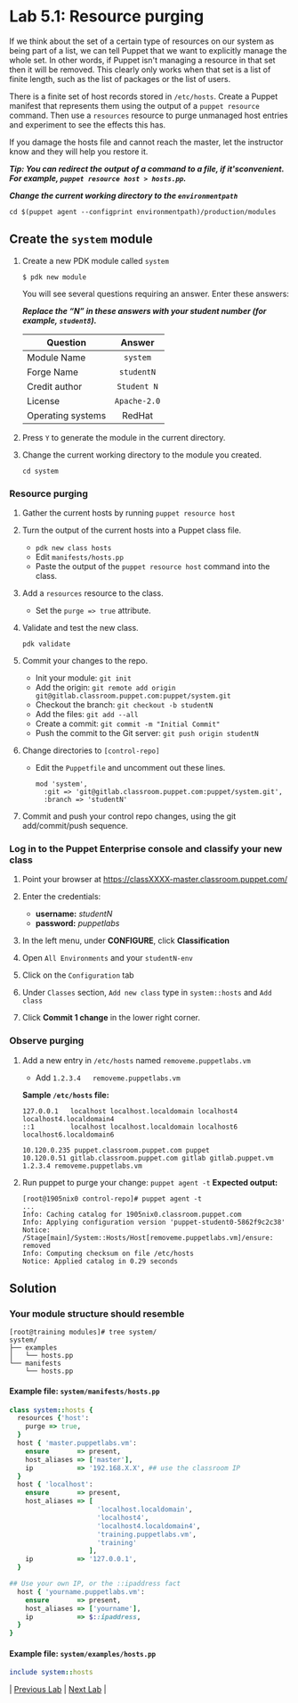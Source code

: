 # Lab 5.1: Resource purging

If we think about the set of a certain type of resources on our system as being part of a list, we can tell Puppet that we want to explicitly manage the whole set. In other words, if Puppet isn't managing a resource in that set then it will be removed. This clearly only works when that set is a list of finite length, such as the list of packages or the list of users.

There is a finite set of host records stored in `/etc/hosts`. Create a Puppet manifest that represents them using the output of a `puppet resource` command. Then use a `resources` resource to purge unmanaged host entries and experiment to see the effects this has.

If you damage the hosts file and cannot reach the master, let the instructor know and they will help you restore it.

**_Tip: You can redirect the output of a command to a file, if it'sconvenient. For example, `puppet resource host > hosts.pp`._**

**_Change the current working directory to the `environmentpath`_**

  ```cd $(puppet agent --configprint environmentpath)/production/modules```

## Create the `system` module

1. Create a new PDK module called `system`

    ```$ pdk new module```

    You will see several questions requiring an answer. Enter these answers:

    **_Replace the “N” in these answers with your student number (for example, `student8`)._**

    | Question           | Answer              |
    | ------------------ |:-------------------:|
    | Module Name        | `system`            |
    | Forge Name         | `studentN`          |
    | Credit author      | `Student N`         |
    | License            | `Apache-2.0`        |
    | Operating systems  | RedHat              |

1. Press `Y` to generate the module in the current directory.
1. Change the current working directory to the module you created.

    ```cd system```

### Resource purging

1. Gather the current hosts by running `puppet resource host`
1. Turn the output of the current hosts into a Puppet class file.
    * `pdk new class hosts`
    * Edit `manifests/hosts.pp`
    * Paste the output of the `puppet resource host` command into the class.
1. Add a `resources` resource to the class.
    * Set the `purge => true` attribute.
1. Validate and test the new class.

    ```pdk validate```

1. Commit your changes to the repo.
    * Init your module: `git init`
    * Add the origin: `git remote add origin git@gitlab.classroom.puppet.com:puppet/system.git`
    * Checkout the branch: `git checkout -b studentN`
    * Add the files: `git add --all`
    * Create a commit: `git commit -m "Initial Commit"`
    * Push the commit to the Git server: `git push origin studentN`
1. Change directories to `[control-repo]`
    * Edit the `Puppetfile` and uncomment out these lines.  

      ```plaintext
      mod 'system',
        :git => 'git@gitlab.classroom.puppet.com:puppet/system.git',
        :branch => 'studentN'
      ```

1. Commit and push your control repo changes, using the git add/commit/push sequence.

### Log in to the Puppet Enterprise console and classify your new class

1. Point your browser at <https://classXXXX-master.classroom.puppet.com/>

1. Enter the credentials:
    * **username:** *studentN*  
    * **password:** *puppetlabs*

1. In the left menu, under **CONFIGURE**, click **Classification**
1. Open `All Environments` and your `studentN-env`
1. Click on the `Configuration` tab
1. Under `Classes` section, `Add new class` type in `system::hosts` and `Add class`
1. Click **Commit 1 change** in the lower right corner.

### Observe purging

1. Add a new entry in `/etc/hosts` named `removeme.puppetlabs.vm`
    * Add `1.2.3.4   removeme.puppetlabs.vm`

    **Sample `/etc/hosts` file:**

    ```plaintext
    127.0.0.1   localhost localhost.localdomain localhost4 localhost4.localdomain4
    ::1         localhost localhost.localdomain localhost6 localhost6.localdomain6

    10.120.0.235 puppet.classroom.puppet.com puppet
    10.120.0.51 gitlab.classroom.puppet.com gitlab gitlab.puppet.vm
    1.2.3.4 removeme.puppetlabs.vm
    ```

1. Run puppet to purge your change: `puppet agent -t`
    **Expected output:**

    ```plaintext
    [root@1905nix0 control-repo]# puppet agent -t
    ...
    Info: Caching catalog for 1905nix0.classroom.puppet.com
    Info: Applying configuration version 'puppet-student0-5862f9c2c38'
    Notice: /Stage[main]/System::Hosts/Host[removeme.puppetlabs.vm]/ensure: removed
    Info: Computing checksum on file /etc/hosts
    Notice: Applied catalog in 0.29 seconds
    ```

## Solution

### Your module structure should resemble

```shell
[root@training modules]# tree system/
system/
├── examples
│   └── hosts.pp
└── manifests
    └── hosts.pp
```

#### Example file: `system/manifests/hosts.pp`

```ruby
class system::hosts {
  resources {'host':
    purge => true,
  }
  host { 'master.puppetlabs.vm':
    ensure       => present,
    host_aliases => ['master'],
    ip           => '192.168.X.X', ## use the classroom IP
  }
  host { 'localhost':
    ensure       => present,
    host_aliases => [
                      'localhost.localdomain',
                      'localhost4',
                      'localhost4.localdomain4',
                      'training.puppetlabs.vm',
                      'training'
                    ],
    ip           => '127.0.0.1',
  }

## Use your own IP, or the ::ipaddress fact
  host { 'yourname.puppetlabs.vm':
    ensure       => present,
    host_aliases => ['yourname'],
    ip           => $::ipaddress,
  }
}
```

#### Example file: `system/examples/hosts.pp`

```ruby
include system::hosts
```

|  [Previous Lab](../lab-04.2-Puppet-run-reports)  |  [Next Lab](../lab-05.2-Defined-type)  |
